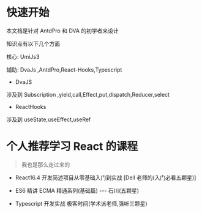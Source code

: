 # 快速开始

本文档是针对 AntdPro 和 DVA 的初学者来设计

知识点有以下几个方面

核心: UmiJs3

辅助: DvaJs ,AntdPro,React-Hooks,Typescript

- DvaJS

涉及到 Subscription ,yield,call,Effect,put,dispatch,Reducer,select

- ReactHooks

涉及到 useState,useEffect,useRef

# 个人推荐学习 React 的课程

> 我也是那么走过来的

- React16.4 开发简述项目从零基础入门到实战 [Dell 老师的(入门必看五颗星)]

- ES6 精讲 ECMA 精通系列(基础篇) --- 石川(五颗星)

- Typescript 开发实战 极客时间(学术派老师,强听三颗星)
